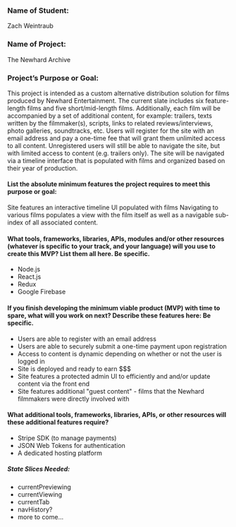 ### Name of Student:
Zach Weintraub

### Name of Project:
The Newhard Archive

### Project’s Purpose or Goal:
This project is intended as a custom alternative distribution solution for films produced by Newhard Entertainment. The current slate includes six feature-length films and five short/mid-length films. Additionally, each film will be accompanied by a set of additional content, for example: trailers, texts written by the filmmaker(s), scripts, links to related reviews/interviews, photo galleries, soundtracks, etc. Users will register for the site with an email address and pay a one-time fee that will grant them unlimited access to all content. Unregistered users will still be able to navigate the site, but with limited access to content (e.g. trailers only). The site will be navigated via a timeline interface that is populated with films and organized based on their year of production.

#### List the absolute minimum features the project requires to meet this purpose or goal:

Site features an interactive timeline UI populated with films
Navigating to various films populates a view with the film itself as well as a navigable sub-index of all associated content.

#### What tools, frameworks, libraries, APIs, modules and/or other resources (whatever is specific to your track, and your language) will you use to create this MVP? List them all here. Be specific.

* Node.js
* React.js
* Redux
* Google Firebase

#### If you finish developing the minimum viable product (MVP) with time to spare, what will you work on next? Describe these features here: Be specific.

* Users are able to register with an email address
* Users are able to securely submit a one-time payment upon registration
* Access to content is dynamic depending on whether or not the user is logged in
* Site is deployed and ready to earn $$$
* Site features a protected admin UI to efficiently and and/or update content via the front end
* Site features additional "guest content" - films that the Newhard filmmakers were directly involved with

#### What additional tools, frameworks, libraries, APIs, or other resources will these additional features require?

* Stripe SDK (to manage payments)
* JSON Web Tokens for authentication
* A dedicated hosting platform

##### State Slices Needed:
* currentPreviewing
* currentViewing
* currentTab
* navHistory?
* more to come...